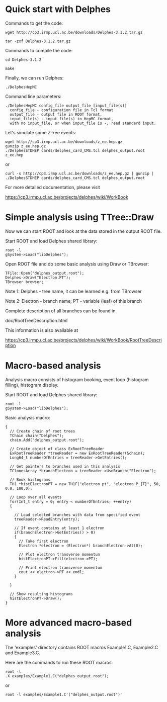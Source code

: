 Quick start with Delphes
========================

Commands to get the code:

```
wget http://cp3.irmp.ucl.ac.be/downloads/Delphes-3.1.2.tar.gz

tar -zxf Delphes-3.1.2.tar.gz
```

Commands to compile the code:

```
cd Delphes-3.1.2

make
```

Finally, we can run Delphes:

```
./DelphesHepMC
```

Command line parameters:

```
./DelphesHepMC config_file output_file [input_file(s)]
  config_file - configuration file in Tcl format
  output_file - output file in ROOT format,
  input_file(s) - input file(s) in HepMC format,
  with no input_file, or when input_file is -, read standard input.
```

Let's simulate some Z->ee events:

```
wget http://cp3.irmp.ucl.ac.be/downloads/z_ee.hep.gz
gunzip z_ee.hep.gz
./DelphesSTDHEP cards/delphes_card_CMS.tcl delphes_output.root z_ee.hep
```

or

```
curl -s http://cp3.irmp.ucl.ac.be/downloads/z_ee.hep.gz | gunzip | ./DelphesSTDHEP cards/delphes_card_CMS.tcl delphes_output.root
```

For more detailed documentation, please visit 

https://cp3.irmp.ucl.ac.be/projects/delphes/wiki/WorkBook


Simple analysis using TTree::Draw
=================================

Now we can start ROOT and look at the data stored in the output ROOT file.

Start ROOT and load Delphes shared library:

```
root -l
gSystem->Load("libDelphes");
```

Open ROOT file and do some basic analysis using Draw or TBrowser:

```
TFile::Open("delphes_output.root");
Delphes->Draw("Electron.PT");
TBrowser browser;
```

Note 1: Delphes - tree name, it can be learned e.g. from TBrowser

Note 2: Electron - branch name; PT - variable (leaf) of this branch

Complete description of all branches can be found in

doc/RootTreeDescription.html

This information is also available at

https://cp3.irmp.ucl.ac.be/projects/delphes/wiki/WorkBook/RootTreeDescription


Macro-based analysis
====================

Analysis macro consists of histogram booking, event loop (histogram filling),
histogram display.

Start ROOT and load Delphes shared library:

```
root -l
gSystem->Load("libDelphes");
```

Basic analysis macro:

```
{
  // Create chain of root trees
  TChain chain("Delphes");
  chain.Add("delphes_output.root");
  
  // Create object of class ExRootTreeReader
  ExRootTreeReader *treeReader = new ExRootTreeReader(&chain);
  Long64_t numberOfEntries = treeReader->GetEntries();
  
  // Get pointers to branches used in this analysis
  TClonesArray *branchElectron = treeReader->UseBranch("Electron");

  // Book histograms
  TH1 *histElectronPT = new TH1F("electron pt", "electron P_{T}", 50, 0.0, 100.0);

  // Loop over all events
  for(Int_t entry = 0; entry < numberOfEntries; ++entry)
  {

    // Load selected branches with data from specified event
    treeReader->ReadEntry(entry);
  
    // If event contains at least 1 electron
    if(branchElectron->GetEntries() > 0)
    {
      // Take first electron
      Electron *electron = (Electron*) branchElectron->At(0);
      
      // Plot electron transverse momentum
      histElectronPT->Fill(electron->PT);
      
      // Print electron transverse momentum
      cout << electron->PT << endl;
    }

  }

  // Show resulting histograms
  histElectronPT->Draw();
}
```


More advanced macro-based analysis
==================================

The 'examples' directory contains ROOT macros Example1.C, Example2.C and Example3.C.

Here are the commands to run these ROOT macros:

```
root -l
.X examples/Example1.C("delphes_output.root");
```

or

```
root -l examples/Example1.C'("delphes_output.root")'
```
